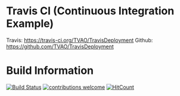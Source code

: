 
# Travis CI (Continuous Integration Example)

Travis: https://travis-ci.org/TVAO/TravisDeployment
Github: https://github.com/TVAO/TravisDeployment 

# Build Information 
[![Build Status](https://travis-ci.org/TVAO/TravisDeployment.svg?branch=master)](https://travis-ci.org/TVAO/TravisDeployment)
[![contributions welcome](https://img.shields.io/badge/contributions-welcome-brightgreen.svg?style=flat)](https://github.com/TVAO/TravisDeployment/issues)
[![HitCount](http://travis-ci.org/TVAO/TravisDeployment.svg)](http://travis-ci.org/TVAO/TravisDeployment)

